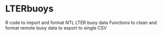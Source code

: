 # LTERbuoys
R code to import and format NTL LTER buoy data
Functions to clean and format remote buoy data to export to single CSV
